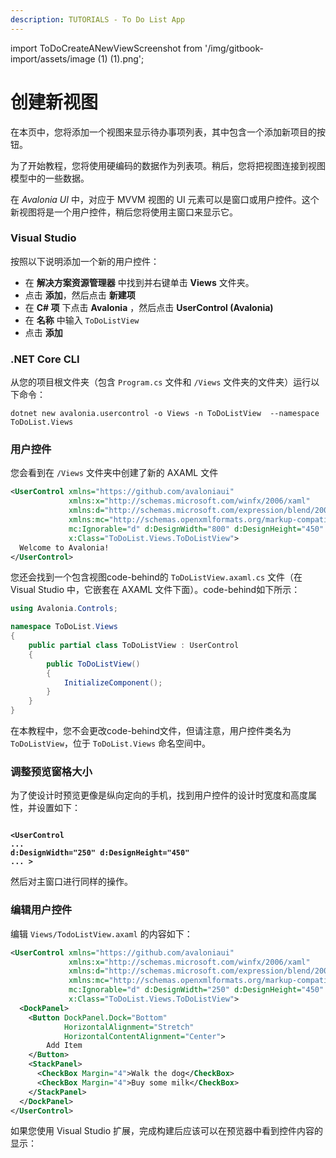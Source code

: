 ```yaml
---
description: TUTORIALS - To Do List App
---
```


import ToDoCreateANewViewScreenshot from '/img/gitbook-import/assets/image (1) (1).png';

# 创建新视图

在本页中，您将添加一个视图来显示待办事项列表，其中包含一个添加新项目的按钮。

为了开始教程，您将使用硬编码的数据作为列表项。稍后，您将把视图连接到视图模型中的一些数据。

在 _Avalonia UI_ 中，对应于 MVVM 视图的 UI 元素可以是窗口或用户控件。这个新视图将是一个用户控件，稍后您将使用主窗口来显示它。

### Visual Studio

按照以下说明添加一个新的用户控件：

- 在 **解决方案资源管理器** 中找到并右键单击 **Views** 文件夹。
- 点击 **添加**，然后点击 **新建项**
- 在 **C# 项** 下点击 **Avalonia** ，然后点击 **UserControl (Avalonia)**
- 在 **名称** 中输入 `ToDoListView`
- 点击 **添加**

### .NET Core CLI

从您的项目根文件夹（包含 `Program.cs` 文件和 `/Views` 文件夹的文件夹）运行以下命令：

```
dotnet new avalonia.usercontrol -o Views -n ToDoListView  --namespace ToDoList.Views
```

### 用户控件

您会看到在 `/Views` 文件夹中创建了新的 AXAML 文件

```xml
<UserControl xmlns="https://github.com/avaloniaui"
             xmlns:x="http://schemas.microsoft.com/winfx/2006/xaml"
             xmlns:d="http://schemas.microsoft.com/expression/blend/2008"
             xmlns:mc="http://schemas.openxmlformats.org/markup-compatibility/2006"
             mc:Ignorable="d" d:DesignWidth="800" d:DesignHeight="450"
             x:Class="ToDoList.Views.ToDoListView">
  Welcome to Avalonia!
</UserControl>
```

您还会找到一个包含视图code-behind的 `ToDoListView.axaml.cs` 文件（在 Visual Studio 中，它嵌套在 AXAML 文件下面）。code-behind如下所示：

```csharp
using Avalonia.Controls;

namespace ToDoList.Views
{
    public partial class ToDoListView : UserControl
    {
        public ToDoListView()
        {
            InitializeComponent();
        }
    }
}
```

在本教程中，您不会更改code-behind文件，但请注意，用户控件类名为 `ToDoListView`，位于 `ToDoList.Views` 命名空间中。

### 调整预览窗格大小

为了使设计时预览更像是纵向定向的手机，找到用户控件的设计时宽度和高度属性，并设置如下：

<pre class="language-markup"><code class="lang-markup">
<strong>&#x3C;UserControl</strong>
<strong>...</strong>
<strong>d:DesignWidth="250" d:DesignHeight="450"</strong>
<strong>... ></strong>
</code></pre>

然后对主窗口进行同样的操作。

### 编辑用户控件

编辑 `Views/TodoListView.axaml` 的内容如下：

```xml
<UserControl xmlns="https://github.com/avaloniaui"
             xmlns:x="http://schemas.microsoft.com/winfx/2006/xaml"
             xmlns:d="http://schemas.microsoft.com/expression/blend/2008"
             xmlns:mc="http://schemas.openxmlformats.org/markup-compatibility/2006"
             mc:Ignorable="d" d:DesignWidth="250" d:DesignHeight="450"
             x:Class="ToDoList.Views.ToDoListView">
  <DockPanel>
    <Button DockPanel.Dock="Bottom"
            HorizontalAlignment="Stretch"
            HorizontalContentAlignment="Center">
        Add Item
    </Button>
    <StackPanel>
      <CheckBox Margin="4">Walk the dog</CheckBox>
      <CheckBox Margin="4">Buy some milk</CheckBox>
    </StackPanel>
  </DockPanel>
</UserControl>
```

如果您使用 Visual Studio 扩展，完成构建后应该可以在预览器中看到控件内容的显示：

<img className="center" src={ToDoCreateANewViewScreenshot} alt="" />

